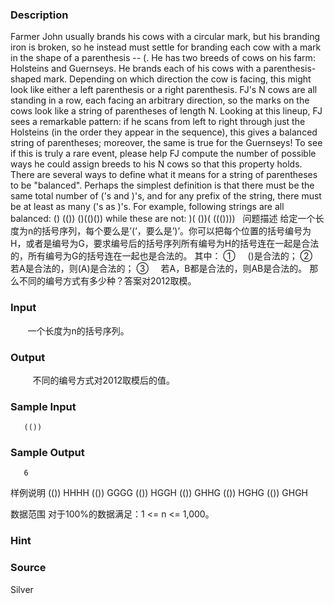 
### Description
Farmer John usually brands his cows with a circular mark, but his branding iron is broken, so he instead must settle for branding each cow with a mark in the shape of a parenthesis -- (. He has two breeds of cows on his farm: Holsteins and Guernseys. He brands each of his cows with a parenthesis-shaped mark. Depending on which direction the cow is facing, this might look like either a left parenthesis or a right parenthesis.
FJ's N cows are all standing in a row, each facing an arbitrary direction, so the marks on the cows look like a string of parentheses of length N. Looking at this lineup, FJ sees a remarkable pattern: if he scans from left to right through just the Holsteins (in the order they appear in the sequence), this gives a balanced string of parentheses; moreover, the same is true for the Guernseys! To see if this is truly a rare event, please help FJ compute the number of possible ways he could assign breeds to his N cows so that this property holds.
There are several ways to define what it means for a string of parentheses to be "balanced". Perhaps the simplest definition is that there must be the same total number of ('s and )'s, and for any prefix of the string, there must be at least as many ('s as )'s. For example, following strings are all balanced: 
()
(())
()(()()) 
while these are not: 
)(
())(
((())))
 
问题描述
给定一个长度为n的括号序列，每个要么是’(‘，要么是’)’。你可以把每个位置的括号编号为H，或者是编号为G，要求编号后的括号序列所有编号为H的括号连在一起是合法的，所有编号为G的括号连在一起也是合法的。
其中：
①     ()是合法的；
②     若A是合法的，则(A)是合法的；
③     若A，B都是合法的，则AB是合法的。
那么不同的编号方式有多少种？答案对2012取模。
 
### Input
       一个长度为n的括号序列。
 
### Output
 
       不同的编号方式对2012取模后的值。
 
### Sample Input

       (())

### Sample Output

       6

样例说明
(())
HHHH
(())
GGGG
(())
HGGH
(())
GHHG
(())
HGHG
(())
GHGH

数据范围
       对于100%的数据满足：1 <= n <= 1,000。
### Hint

### Source
Silver